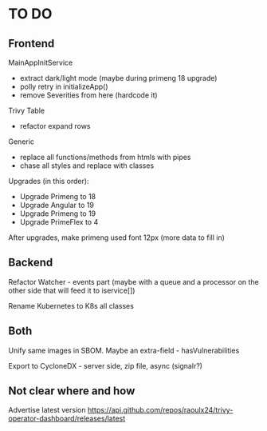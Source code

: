 # TO DO

## Frontend

MainAppInitService
- extract dark/light mode (maybe during primeng 18 upgrade)
- polly retry in initializeApp()
- remove Severities from here (hardcode it)

Trivy Table
- refactor expand rows

Generic
- replace all functions/methods from htmls with pipes
- chase all styles and replace with classes

Upgrades (in this order):
- Upgrade Primeng to 18
- Upgrade Angular to 19
- Upgrade Primeng to 19
- Upgrade PrimeFlex to 4

After upgrades, make primeng used font 12px (more data to fill in)

## Backend

Refactor Watcher - events part (maybe with a queue and a processor on the other side that will feed it to iservice[])

Rename Kubernetes to K8s all classes

## Both
Unify same images in SBOM. Maybe an extra-field - hasVulnerabilities

Export to CycloneDX - server side, zip file, async (signalr?)

## Not clear where and how

Advertise latest version
https://api.github.com/repos/raoulx24/trivy-operator-dashboard/releases/latest